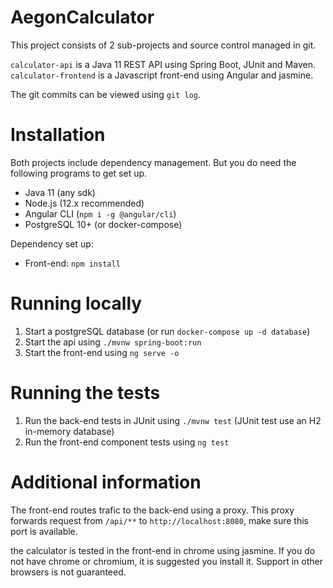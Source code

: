 # AegonCalculator
This project consists of 2 sub-projects and source control managed in git.

`calculator-api` is a Java 11 REST API using Spring Boot, JUnit and Maven.  
`calculator-frontend` is a Javascript front-end using Angular and jasmine.

The git commits can be viewed using `git log`. 

# Installation
Both projects include dependency management. But you do need the following
programs to get set up.

* Java 11 (any sdk)
* Node.js (12.x recommended)
* Angular CLI (`npm i -g @angular/cli`)
* PostgreSQL 10+ (or docker-compose)

Dependency set up:
* Front-end: `npm install`

# Running locally

1. Start a postgreSQL database (or run `docker-compose up -d database`)
2. Start the api using `./mvnw spring-boot:run`
3. Start the front-end using `ng serve -o`

# Running the tests

1. Run the back-end tests in JUnit using `./mvnw test` (JUnit test use an H2 in-memory database)
2. Run the front-end component tests using `ng test`

# Additional information

The front-end routes trafic to the back-end using a proxy.
This proxy forwards request from `/api/**` to `http://localhost:8080`, 
make sure this port is available.

the calculator is tested in the front-end in chrome using jasmine. 
If you do not have chrome or chromium, it is suggested you install it.
Support in other browsers is not guaranteed.
